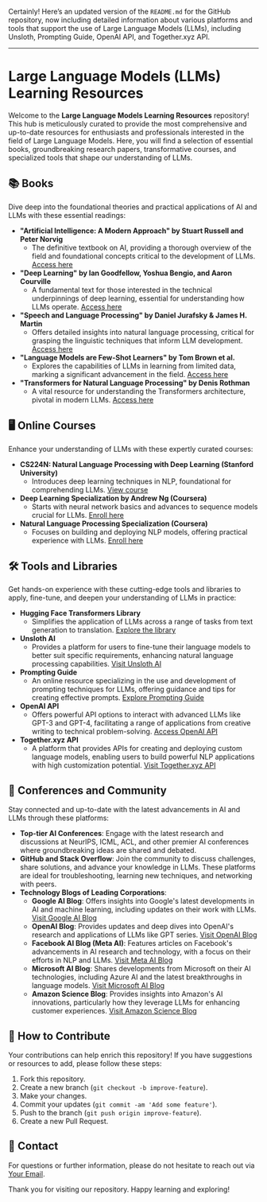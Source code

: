 Certainly! Here’s an updated version of the `README.md` for the GitHub repository, now including detailed information about various platforms and tools that support the use of Large Language Models (LLMs), including Unsloth, Prompting Guide, OpenAI API, and Together.xyz API.

---

# Large Language Models (LLMs) Learning Resources

Welcome to the **Large Language Models Learning Resources** repository! This hub is meticulously curated to provide the most comprehensive and up-to-date resources for enthusiasts and professionals interested in the field of Large Language Models. Here, you will find a selection of essential books, groundbreaking research papers, transformative courses, and specialized tools that shape our understanding of LLMs.

## 📚 Books
Dive deep into the foundational theories and practical applications of AI and LLMs with these essential readings:

- **"Artificial Intelligence: A Modern Approach" by Stuart Russell and Peter Norvig**
  - The definitive textbook on AI, providing a thorough overview of the field and foundational concepts critical to the development of LLMs. [Access here](https://people.engr.tamu.edu/guni/csce421/files/AI_Russell_Norvig.pdf)
- **"Deep Learning" by Ian Goodfellow, Yoshua Bengio, and Aaron Courville**
  - A fundamental text for those interested in the technical underpinnings of deep learning, essential for understanding how LLMs operate. [Access here](http://alvarestech.com/temp/deep/Deep%20Learning%20by%20Ian%20Goodfellow,%20Yoshua%20Bengio,%20Aaron%20Courville%20(z-lib.org).pdf)
- **"Speech and Language Processing" by Daniel Jurafsky & James H. Martin**
  - Offers detailed insights into natural language processing, critical for grasping the linguistic techniques that inform LLM development. [Access here](https://web.stanford.edu/~jurafsky/slp3/)
- **"Language Models are Few-Shot Learners" by Tom Brown et al.**
  - Explores the capabilities of LLMs in learning from limited data, marking a significant advancement in the field. [Access here](https://papers.nips.cc/paper/2020/hash/1457c0d6bfcb4967418bfb8ac142f64a-Abstract.html)
- **"Transformers for Natural Language Processing" by Denis Rothman**
  - A vital resource for understanding the Transformers architecture, pivotal in modern LLMs. [Access here](https://github.com/Denis2054/Transformers-for-NLP-and-Computer-Vision-3rd-Edition)

## 🖥️ Online Courses
Enhance your understanding of LLMs with these expertly curated courses:

- **CS224N: Natural Language Processing with Deep Learning (Stanford University)**
  - Introduces deep learning techniques in NLP, foundational for comprehending LLMs. [View course](https://web.stanford.edu/class/cs224n/)
- **Deep Learning Specialization by Andrew Ng (Coursera)**
  - Starts with neural network basics and advances to sequence models crucial for LLMs. [Enroll here](https://www.coursera.org/specializations/deep-learning)
- **Natural Language Processing Specialization (Coursera)**
  - Focuses on building and deploying NLP models, offering practical experience with LLMs. [Enroll here](https://www.deeplearning.ai/courses/natural-language-processing-specialization/)

## 🛠️ Tools and Libraries
Get hands-on experience with these cutting-edge tools and libraries to apply, fine-tune, and deepen your understanding of LLMs in practice:

- **Hugging Face Transformers Library**
  - Simplifies the application of LLMs across a range of tasks from text generation to translation. [Explore the library](https://huggingface.co/)
- **Unsloth AI**
  - Provides a platform for users to fine-tune their language models to better suit specific requirements, enhancing natural language processing capabilities. [Visit Unsloth AI](https://unsloth.ai/)
- **Prompting Guide**
  - An online resource specializing in the use and development of prompting techniques for LLMs, offering guidance and tips for creating effective prompts. [Explore Prompting Guide](https://www.promptingguide.ai)
- **OpenAI API**
  - Offers powerful API options to interact with advanced LLMs like GPT-3 and GPT-4, facilitating a range of applications from creative writing to technical problem-solving. [Access OpenAI API](https://beta.openai.com/)
- **Together.xyz API**
  - A platform that provides APIs for creating and deploying custom language models, enabling users to build powerful NLP applications with high customization potential. [Visit Together.xyz API](https://api.together.xyz/)

## 📅 Conferences and Community
Stay connected and up-to-date with the latest advancements in AI and LLMs through these platforms:

- **Top-tier AI Conferences**: Engage with the latest research and discussions at NeurIPS, ICML, ACL, and other premier AI conferences where groundbreaking ideas are shared and debated.
- **GitHub and Stack Overflow**: Join the community to discuss challenges, share solutions, and advance your knowledge in LLMs. These platforms are ideal for troubleshooting, learning new techniques, and networking with peers.
- **Technology Blogs of Leading Corporations**: 
  - **Google AI Blog**: Offers insights into Google's latest developments in AI and machine learning, including updates on their work with LLMs. [Visit Google AI Blog](https://ai.googleblog.com/)
  - **OpenAI Blog**: Provides updates and deep dives into OpenAI's research and applications of LLMs like GPT series. [Visit OpenAI Blog](https://openai.com/blog/)
  - **Facebook AI Blog (Meta AI)**: Features articles on Facebook's advancements in AI research and technology, with a focus on their efforts in NLP and LLMs. [Visit Meta AI Blog](https://ai.facebook.com/blog/)
  - **Microsoft AI Blog**: Shares developments from Microsoft on their AI technologies, including Azure AI and the latest breakthroughs in language models. [Visit Microsoft AI Blog](https://blogs.microsoft.com/ai/)
  - **Amazon Science Blog**: Provides insights into Amazon's AI innovations, particularly how they leverage LLMs for enhancing customer experiences. [Visit Amazon Science Blog](https://www.amazon.science/)

## 🤝 How to Contribute
Your contributions can help enrich this repository! If you have suggestions or resources to add, please follow these steps:
1. Fork this repository.
2. Create a new branch (`git checkout -b improve-feature`).
3. Make your changes.
4. Commit your updates (`git commit -am 'Add some feature'`).
5. Push to the branch (`git push origin improve-feature`).
6. Create a new Pull Request.

## 📩 Contact
For questions or further information, please do not hesitate to reach out via [Your Email](mailto:khanhtq0412it@gmail.com).

Thank you for visiting our repository. Happy learning and exploring!
